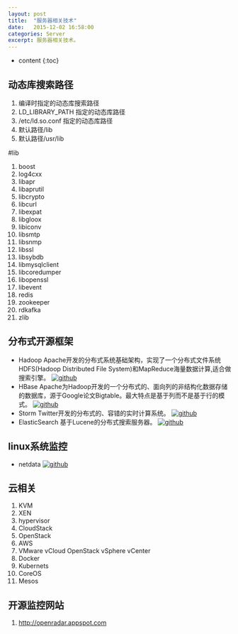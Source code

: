 ```yaml
---
layout: post
title:  "服务器相关技术"
date:   2015-12-02 16:58:00
categories: Server
excerpt: 服务器相关技术。
---
```


* content
{:toc}

## 动态库搜索路径
1. 编译时指定的动态库搜索路径
2. LD_LIBRARY_PATH 指定的动态库路径
3. /etc/ld.so.conf 指定的动态库路径
4. 默认路径/lib
5. 默认路径/usr/lib

#lib
001. boost
002. log4cxx
003. libapr
004. libaprutil
005. libcrypto
006. libcurl
007. libexpat
008. libgloox
009. libiconv
010. libsmtp
011. libsnmp
012. libssl
013. libsybdb
014. libmysqlclient
015. libcoredumper
016. libopenssl
017. libevent
018. redis
019. zookeeper
020. rdkafka
021. zlib

## 分布式开源框架
- Hadoop Apache开发的分布式系统基础架构，实现了一个分布式文件系统HDFS(Hadoop Distributed File System)和MapReduce海量数据计算,适合做搜索引擎。   [![github][1]](https://github.com/apache/hadoop)
- HBase Apache为Hadoop开发的一个分布式的、面向列的非结构化数据存储的数据库，源于Google论文Bigtable。最大特点是基于列而不是基于行的模式。   [![github][1]](https://github.com/apache/hbase)
- Storm Twitter开发的分布式的、容错的实时计算系统。   [![github][1]](https://github.com/apache/storm)
- ElasticSearch 基于Lucene的分布式搜索服务器。   [![github][1]](https://github.com/elastic/elasticsearch)

## linux系统监控
- netdata  [![github][1]](https://github.com/firehol/netdata)

## 云相关
001. KVM
002. XEN
003. hypervisor
101. CloudStack
102. OpenStack
103. AWS
104. VMware vCloud OpenStack vSphere vCenter
201. Docker
202. Kubernets
203. CoreOS
204. Mesos

## 开源监控网站
1. http://openradar.appspot.com

[1]: /img/github.png
